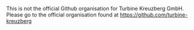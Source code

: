 This is not the official Github organisation for Turbine Kreuzberg GmbH.  
Please go to the official organisation found at https://github.com/turbine-kreuzberg
